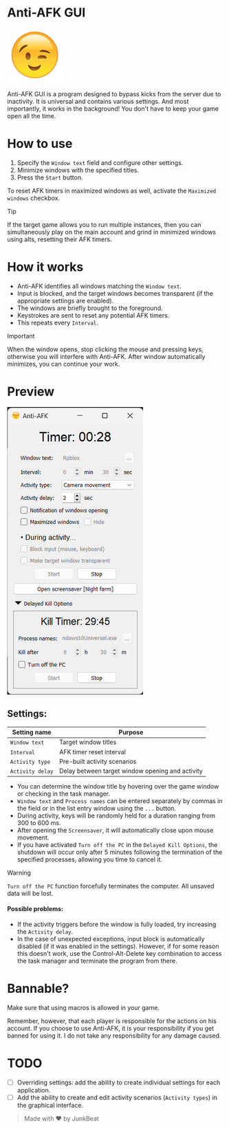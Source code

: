 # Anti-AFK GUI
![Anti-AFK logo](images/icon.png)

Anti-AFK GUI is a program designed to bypass kicks from the server due to inactivity. It is universal and contains various settings. And most importantly, it works in the background! You don't have to keep your game open all the time.

# How to use

1. Specify the `Window text` field and configure other settings.
2. Minimize windows with the specified titles.
3. Press the `Start` button.

To reset AFK timers in maximized windows as well, activate the `Maximized windows` checkbox.

> [!TIP]
> If the target game allows you to run multiple instances, then you can simultaneously play on the main account and grind in minimized windows using alts, resetting their AFK timers.


# How it works

* Anti-AFK identifies all windows matching the `Window text`.
* Input is blocked, and the target windows becomes transparent (if the appropriate settings are enabled).
* The windows are briefly brought to the foreground.
* Keystrokes are sent to reset any potential AFK timers.
* This repeats every `Interval`.

> [!IMPORTANT]
> When the window opens, stop clicking the mouse and pressing keys, otherwise you will interfere with Anti-AFK. After window automatically minimizes, you can continue your work.

# Preview
![Anti-AFK screenshot](images/preview.png)

## Settings:
| Setting name | Purpose | 
|------------|------------|
| `Window text` | Target window titles | 
| `Interval` | AFK timer reset interval | 
| `Activity type` | Pre-built activity scenarios | 
| `Activity delay` | Delay between target window opening and activity | 

* You can determine the window title by hovering over the game window or checking in the task manager.
* `Window text` and `Process names` can be entered separately by commas in the field or in the list entry window using the `...` button.
* During activity, keys will be randomly held for a duration ranging from 300 to 600 ms.
* After opening the `Screensaver`, it will automatically close upon mouse movement.
* If you have activated `Turn off the PC` in the `Delayed Kill Options`, the shutdown will occur only after 5 minutes following the termination of the specified processes, allowing you time to cancel it.

> [!WARNING]
> `Turn off the PC` function forcefully terminates the computer. All unsaved data will be lost.

#### Possible problems:
* If the activity triggers before the window is fully loaded, try increasing the `Activity delay`.
* In the case of unexpected exceptions, input block is automatically disabled (if it was enabled in the settings). However, if for some reason this doesn't work, use the Control-Alt-Delete key combination to access the task manager and terminate the program from there.

# Bannable?
Make sure that using macros is allowed in your game.

Remember, however, that each player is responsible for the actions on his account. If you choose to use Anti-AFK, it is your responsibility if you get banned for using it. I do not take any responsibility for any damage caused.

# TODO

- [ ] Overriding settings: add the ability to create individual settings for each application.
- [ ] Add the ability to create and edit activity scenarios (`Activity types`) in the graphical interface.

> Made with ♥️ by JunkBeat
